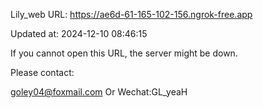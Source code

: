 Lily_web URL: https://ae6d-61-165-102-156.ngrok-free.app

Updated at: 2024-12-10 08:46:15

If you cannot open this URL, the server might be down.

Please contact: 

goley04@foxmail.com Or Wechat:GL_yeaH